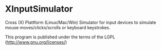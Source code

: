 XInputSimulator
===============

Cross (X) Plattform (Linux/Mac/Win) Simulator for input devices to simulate mouse moves/clicks/scrolls or keyboard keystrokes.


This program is published under the terms of the LGPL (http://www.gnu.org/licenses/)
